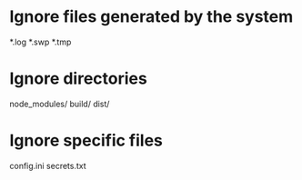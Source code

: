 # Ignore files generated by the system
*.log
*.swp
*.tmp

# Ignore directories
node_modules/
build/
dist/

# Ignore specific files
config.ini
secrets.txt
